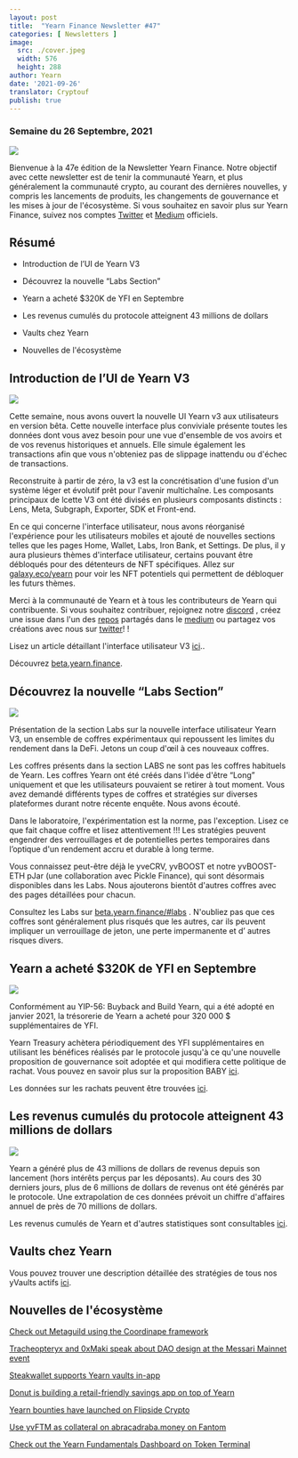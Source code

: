 ```yaml
---
layout: post
title:  "Yearn Finance Newsletter #47"
categories: [ Newsletters ]
image:
  src: ./cover.jpeg
  width: 576
  height: 288
author: Yearn
date: '2021-09-26'
translator: Cryptouf
publish: true
---
```



### Semaine du 26 Septembre, 2021

![](/_posts/_newsletters/Yearn-Finance-Newsletter-47/cover.jpeg?w=880&h=440)

Bienvenue à la 47e édition de la Newsletter Yearn Finance. Notre objectif avec cette newsletter est de tenir la communauté Yearn, et plus généralement la communauté crypto, au courant des dernières nouvelles, y compris les lancements de produits, les changements de gouvernance et les mises à jour de l'écosystème. Si vous souhaitez en savoir plus sur Yearn Finance, suivez nos comptes [Twitter](https://twitter.com/iearnfinance) et [Medium](https://medium.com/iearn) officiels.


## Résumé

-  Introduction de l’UI de Yearn V3 

- Découvrez la nouvelle “Labs Section”

- Yearn a acheté  $320K de YFI en Septembre

- Les revenus cumulés du protocole atteignent 43 millions de dollars

- Vaults chez Yearn

- Nouvelles de l'écosystème


## Introduction de l’UI de Yearn V3 

![](/_posts/_newsletters/Yearn-Finance-Newsletter-47/image2.jpg)


Cette semaine, nous avons ouvert la nouvelle UI Yearn v3 aux utilisateurs en version bêta. Cette nouvelle interface plus conviviale présente toutes les données dont vous avez besoin pour une vue d'ensemble de vos avoirs et de vos revenus historiques et annuels. Elle simule également les transactions afin que vous n'obteniez pas de slippage inattendu ou d'échec de transactions.

Reconstruite à partir de zéro, la v3 est la concrétisation d'une fusion  d'un système léger et évolutif prêt pour l'avenir multichaîne. Les composants principaux de lcette V3 ont été divisés en plusieurs composants distincts : Lens, Meta, Subgraph, Exporter, SDK et Front-end.

En ce qui concerne l'interface utilisateur, nous avons réorganisé l'expérience pour les utilisateurs mobiles et ajouté de nouvelles sections telles que les pages Home, Wallet, Labs, Iron Bank, et Settings. De plus, il y aura plusieurs thèmes d'interface utilisateur, certains pouvant être débloqués pour des détenteurs de NFT spécifiques. Allez sur [galaxy.eco/yearn](https://galaxy.eco/yearn) pour voir les NFT potentiels qui permettent de débloquer  les futurs thèmes.

Merci à la communauté de Yearn et à tous les contributeurs de Yearn qui contribuente. Si vous souhaitez contribuer, rejoignez notre [discord](https://discord.gg/8rF374XkXy) , créez une issue dans l'un des [repos](https://github.com/yearn) partagés dans le [medium](https://medium.com/iearn/yearn-ui-v3-0-a194355bdb1f) ou partagez vos créations avec nous sur [twitter](https://twitter.com/iearnfinance)! !

Lisez un article détaillant l'interface utilisateur V3 [ici](https://medium.com/iearn/yearn-ui-v3-0-a194355bdb1f)..

Découvrez [beta.yearn.finance](https://beta.yearn.finance/).



## Découvrez la nouvelle “Labs Section”

![](/_posts/_newsletters/Yearn-Finance-Newsletter-47/image3.jpg)



Présentation de la section Labs sur la nouvelle interface utilisateur Yearn V3, un ensemble de coffres expérimentaux qui repoussent les limites du rendement dans la DeFi. Jetons un coup d'œil à ces nouveaux coffres.

Les coffres présents dans la section LABS ne sont pas les coffres habituels de Yearn. Les coffres Yearn ont été créés dans l'idée d'être “Long” uniquement et que les utilisateurs pouvaient se retirer à tout moment. Vous avez demandé différents types de coffres et stratégies sur diverses plateformes durant notre récente enquête. Nous avons écouté.

Dans le laboratoire, l'expérimentation est la norme, pas l'exception. Lisez ce que fait chaque coffre et lisez attentivement !!! Les stratégies peuvent engendrer des verrouillages et de potentielles pertes temporaires dans l’optique  d'un rendement accru et durable à long terme.

Vous connaissez peut-être déjà le yveCRV, yvBOOST et notre yvBOOST-ETH pJar (une collaboration avec Pickle Finance), qui sont désormais disponibles dans les Labs. Nous ajouterons bientôt d'autres coffres avec des pages détaillées pour chacun.

Consultez les Labs sur [beta.yearn.finance/#labs](https://beta.yearn.finance/#/labs) . N'oubliez pas que ces coffres sont généralement plus risqués que les autres, car ils peuvent impliquer un verrouillage de jeton, une perte impermanente et d’ autres risques divers.



## Yearn a acheté  $320K de YFI en Septembre

![](/_posts/_newsletters/Yearn-Finance-Newsletter-47/image4.jpg)


Conformément au YIP-56: Buyback and Build Yearn, qui a été adopté en janvier 2021, la trésorerie de Yearn a acheté pour 320 000 $ supplémentaires de YFI.

Yearn Treasury achètera périodiquement des YFI supplémentaires en utilisant les bénéfices réalisés par le protocole jusqu'à ce qu'une nouvelle proposition de gouvernance soit adoptée et qui modifiera cette politique de rachat. Vous pouvez en savoir plus sur la proposition BABY  [ici](https://snapshot.org/#/yearn/proposal/Qmb6gBzjvgLMazSrQQGVcjutLNdkVyM2Lh6yckMzdoaHWZ).

Les données sur les rachats peuvent être trouvées [ici](https://www.yfistats.com/financials/YFIBuybacks.html).



## Les revenus cumulés du protocole atteignent 43 millions de dollars

![](/_posts/_newsletters/Yearn-Finance-Newsletter-47/image5.jpg)


Yearn a généré plus de 43 millions de dollars de revenus depuis son lancement (hors intérêts perçus par les déposants). Au cours des 30 derniers jours, plus de 6 millions de dollars de revenus ont été générés par le protocole. Une extrapolation de ces données prévoit un chiffre d'affaires annuel de près de 70 millions de dollars.

Les revenus cumulés de Yearn et d'autres statistiques sont consultables [ici](https://www.yfistats.com/).



## Vaults chez Yearn

Vous pouvez trouver une description détaillée des stratégies de tous nos yVaults actifs [ici](https://medium.com/yearn-state-of-the-vaults/the-vaults-at-yearn-9237905ffed3).

## Nouvelles de l'écosystème

[Check out Metaguild using the Coordinape framework](https://twitter.com/metaguildcom/status/1440368717888557068)

[Tracheopteryx and 0xMaki speak about DAO design at the Messari Mainnet event](https://twitter.com/MessariCrypto/status/1440412651457110020)

[Steakwallet supports Yearn vaults in-app](https://twitter.com/steakwallet/status/1440734147194994694)

[Donut is building a retail-friendly savings app on top of Yearn](https://twitter.com/bantg/status/1438680337735987209)

[Yearn bounties have launched on Flipside Crypto](https://twitter.com/flipsidecrypto/status/1438613782507446273)

[Use yvFTM as collateral on abracadraba.money on Fantom](https://twitter.com/MIM_Spell/status/1441912161001820161?s=20)

[Check out the Yearn Fundamentals Dashboard on Token Terminal](https://twitter.com/iearnfinance/status/1441179921523507200)
